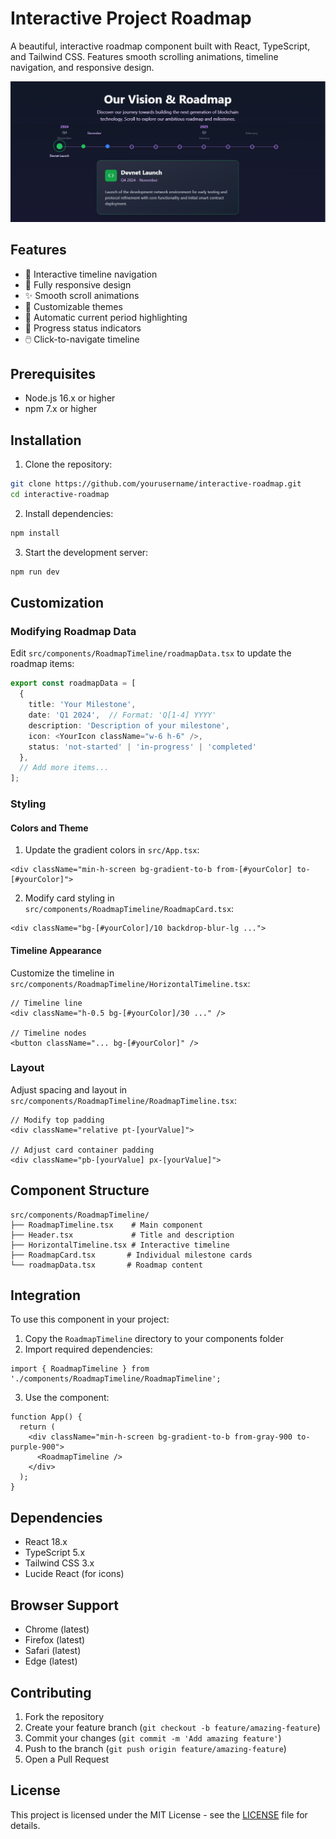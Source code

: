 # Interactive Project Roadmap

A beautiful, interactive roadmap component built with React, TypeScript, and Tailwind CSS. Features smooth scrolling animations, timeline navigation, and responsive design.

![Roadmap Preview](https://github.com/aytch4k/roadmap/blob/main/demo/completed.PNG)

## Features

- 🎯 Interactive timeline navigation
- 📱 Fully responsive design
- ✨ Smooth scroll animations
- 🎨 Customizable themes
- 📅 Automatic current period highlighting
- 🔄 Progress status indicators
- 🖱️ Click-to-navigate timeline

## Prerequisites

- Node.js 16.x or higher
- npm 7.x or higher

## Installation

1. Clone the repository:
```bash
git clone https://github.com/yourusername/interactive-roadmap.git
cd interactive-roadmap
```

2. Install dependencies:
```bash
npm install
```

3. Start the development server:
```bash
npm run dev
```

## Customization

### Modifying Roadmap Data

Edit `src/components/RoadmapTimeline/roadmapData.tsx` to update the roadmap items:

```typescript
export const roadmapData = [
  {
    title: 'Your Milestone',
    date: 'Q1 2024',  // Format: 'Q[1-4] YYYY'
    description: 'Description of your milestone',
    icon: <YourIcon className="w-6 h-6" />,
    status: 'not-started' | 'in-progress' | 'completed'
  },
  // Add more items...
];
```

### Styling

#### Colors and Theme

1. Update the gradient colors in `src/App.tsx`:
```tsx
<div className="min-h-screen bg-gradient-to-b from-[#yourColor] to-[#yourColor]">
```

2. Modify card styling in `src/components/RoadmapTimeline/RoadmapCard.tsx`:
```tsx
<div className="bg-[#yourColor]/10 backdrop-blur-lg ...">
```

#### Timeline Appearance

Customize the timeline in `src/components/RoadmapTimeline/HorizontalTimeline.tsx`:

```tsx
// Timeline line
<div className="h-0.5 bg-[#yourColor]/30 ..." />

// Timeline nodes
<button className="... bg-[#yourColor]" />
```

### Layout

Adjust spacing and layout in `src/components/RoadmapTimeline/RoadmapTimeline.tsx`:

```tsx
// Modify top padding
<div className="relative pt-[yourValue]">

// Adjust card container padding
<div className="pb-[yourValue] px-[yourValue]">
```

## Component Structure

```
src/components/RoadmapTimeline/
├── RoadmapTimeline.tsx    # Main component
├── Header.tsx             # Title and description
├── HorizontalTimeline.tsx # Interactive timeline
├── RoadmapCard.tsx       # Individual milestone cards
└── roadmapData.tsx       # Roadmap content
```

## Integration

To use this component in your project:

1. Copy the `RoadmapTimeline` directory to your components folder
2. Import required dependencies:
```tsx
import { RoadmapTimeline } from './components/RoadmapTimeline/RoadmapTimeline';
```

3. Use the component:
```tsx
function App() {
  return (
    <div className="min-h-screen bg-gradient-to-b from-gray-900 to-purple-900">
      <RoadmapTimeline />
    </div>
  );
}
```

## Dependencies

- React 18.x
- TypeScript 5.x
- Tailwind CSS 3.x
- Lucide React (for icons)

## Browser Support

- Chrome (latest)
- Firefox (latest)
- Safari (latest)
- Edge (latest)

## Contributing

1. Fork the repository
2. Create your feature branch (`git checkout -b feature/amazing-feature`)
3. Commit your changes (`git commit -m 'Add amazing feature'`)
4. Push to the branch (`git push origin feature/amazing-feature`)
5. Open a Pull Request

## License

This project is licensed under the MIT License - see the [LICENSE](LICENSE) file for details.